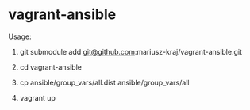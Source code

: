 # vagrant-ansible

Usage:

1. git submodule add git@github.com:mariusz-kraj/vagrant-ansible.git

2. cd vagrant-ansible

3. cp ansible/group_vars/all.dist ansible/group_vars/all

4. vagrant up